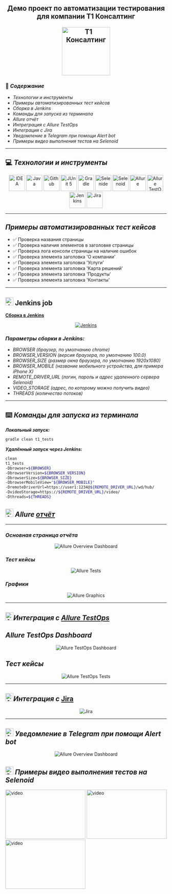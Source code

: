 <h2 align="center"> Демо проект по автоматизации тестирования для компании T1 Консалтинг

**<a href="https://www.t1-consulting.ru"><img src="images/t1.svg" width="150" height="150"  alt="Т1 Консалтинг"/></a>**

### :green_book: *Содержание*
- *Технологии и инструменты*
- *Примеры автоматизированных тест кейсов*
- *Сборка в Jenkins*
- *Команды для запуска из терминала*
- *Allure отчёт*
- *Интреграция с Allure TestOps*
- *Интеграция с Jira*
- *Уведомление в Telegram при помощи Alert bot*
- *Примеры видео выполнения тестов на Selenoid*
____

## :computer: *Технологии и инструменты*

<p align="center">  
<a href="https://www.jetbrains.com/idea/"><img src="images/Intelij_IDEA.svg" width="50" height="50"  alt="IDEA"/></a>  
<a href="https://www.java.com/"><img src="images/Java.svg" width="50" height="50"  alt="Java"/></a>  
<a href="https://github.com/"><img src="images/Github.svg" width="50" height="50"  alt="Github"/></a>  
<a href="https://junit.org/junit5/"><img src="images/JUnit5.svg" width="50" height="50"  alt="JUnit 5"/></a>  
<a href="https://gradle.org/"><img src="images/Gradle.svg" width="50" height="50"  alt="Gradle"/></a>  
<a href="https://selenide.org/"><img src="images/Selenide.svg" width="50" height="50"  alt="Selenide"/></a>  
<a href="https://aerokube.com/selenoid/"><img src="images/Selenoid.svg" width="50" height="50"  alt="Selenoid"/></a>  
<a href="https://github.com/allure-framework/allure2"><img src="images/Allure_Report.svg" width="50" height="50"  alt="Allure"/></a> 
<a href="https://qameta.io/"><img src="images/AllureTestOps.svg" width="50" height="50"  alt="Allure TestOps"/></a>   
<a href="https://www.jenkins.io/"><img src="images/Jenkins.svg" width="50" height="50"  alt="Jenkins"/></a>  
<a href="https://www.atlassian.com/ru/software/jira/"><img src="images/Jira.svg" width="50" height="50"  alt="Jira"/></a>  
</p>

____

## *Примеры автоматизированных тест кейсов*
- :white_check_mark: Проверка названия страницы
- :white_check_mark: Проверка наличия элементов в заголовке страницы
- :white_check_mark: Проверка лога консоли страницы на наличие ошибок
- :white_check_mark: Проверка элемента заголовка 'О компании'
- :white_check_mark: Проверка элемента заголовка 'Услуги'
- :white_check_mark: Проверка элемента заголовка 'Карта решений'
- :white_check_mark: Проверка элемента заголовка 'Продукты'
- :white_check_mark: Проверка элемента заголовка 'Контакты'

____

## <img src="images/Jenkins.svg" width="25" height="25"  alt="Jenkins"/></a> Jenkins job
<a target="_blank" href="https://jenkins.autotests.cloud/job/nkramar_T1_Automated_Tests/">**Сборка в Jenkins**</a>
<p align="center">  
<a href="https://jenkins.autotests.cloud/job/nkramar_T1_Automated_Tests/"><img src="images/JenkinsJob.png" alt="Jenkins"/></a>  
</p>


### *Параметры сборки в Jenkins:*

- *BROWSER (браузер, по умолчанию chrome)*
- *BROWSER_VERSION (версия браузера, по умолчанию 100.0)*
- *BROWSER_SIZE (размер окна браузера, по умолчанию 1920x1080)*
- *BROWSER_MOBILE (название мобильного устройства, для примера iPhone X)*
- *REMOTE_DRIVER_URL (логин, пароль и адрес удаленного сервера Selenoid)*
- *VIDEO_STORAGE (адрес, по которому можно получить видео)*
- *THREADS (количество потоков)*

____
## :keyboard: *Команды для запуска из терминала*

***Локальный запуск:***
```bash  
gradle clean t1_tests
```

***Удалённый запуск через Jenkins:***
```bash  
clean
t1_tests
-Dbrowser=${BROWSER}
-DbrowserVersion=${BROWSER_VERSION}
-DbrowserSize=${BROWSER_SIZE}
-DbrowserMobileView="${BROWSER_MOBILE}"
-DremoteDriverUrl=https://user1:1234@${REMOTE_DRIVER_URL}/wd/hub/
-DvideoStorage=https://${REMOTE_DRIVER_URL}/video/
-Dthreads=${THREADS}
```

## <img src="images/Allure_Report.svg" width="25" height="25"  alt="Allure"/></a> *Allure* <a target="_blank" href="https://jenkins.autotests.cloud/job/nkramar_T1_Automated_Tests/14/allure/">*отчёт*</a>
___

### *Основная страница отчёта*

<p align="center">  
<img title="Allure Overview Dashboard" src="images/Allure_Report_Overview.png">  
</p>  

### *Тест кейсы*

<p align="center">  
<img title="Allure Tests" src="images/Test_cases.png">  
</p>

### *Графики*

  <p align="center">  
<img title="Allure Graphics" src="images/Allure_Charts.png">  
</p>

___

## <img src="images/AllureTestOps.svg" width="25" height="25"  alt="Allure"/></a>*Интеграция с* <a target="_blank" href="https://allure.autotests.cloud/project/1430/dashboards">*Allure TestOps*</a>

## *Allure TestOps Dashboard*

<p align="center">  
<img title="Allure TestOps Dashboard" src="images/Allure_Test_Ops_Dashboard.png">  
</p>  

## *Тест кейсы*

<p align="center">  
<img title="Allure TestOps Tests" src="images/Allure_TestOps_Test_Cases.png">  
</p>

___

## <img src="images/Jira.svg" width="25" height="25"  alt="Allure"/></a>*Интеграция с* <a target="_blank" href="https://jira.autotests.cloud/browse/AUTO-1175">Jira</a>

<p align="center">  
<img title="Jira" src="images/Jira_Ticket.png">  
</p>

____
## <img src="images/Telegram.svg" width="25" height="25"  alt="Allure"/></a> *Уведомление в Telegram при помощи Alert bot*

<p align="center">  
<img title="Allure Overview Dashboard" src="images/Telegram_bot.png">  
</p>


## <img src="images/Selenoid.svg" width="25" height="25"  alt="Selenoid"/></a> *Примеры видео выполнения тестов на Selenoid*


<img title="Selenoid Video" src="images/Products.gif" width="250" height="153"  alt="video"> <img title="Selenoid Video" src="images/Contacts.gif" width="250" height="153"  alt="video"> <img title="Selenoid Video" src="images/SolutionsMap.gif" width="250" height="153"  alt="video">

